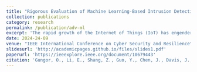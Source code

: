 ```yaml
---
title: "Rigorous Evaluation of Machine Learning-Based Intrusion Detection Against Adversarial Attacks"
collection: publications
category: research
permalink: /publication/adv-ml
excerpt: 'The rapid growth of the Internet of Things (IoT) has engendered profound security challenges. Intrusion detection system (IDS) is a security measure to mitigate these challenges by continuously monitoring system data and alerting to any suspicious activity. While machine learning (ML) has emerged as a promising IDS solution, its vulnerability to adversarial attacks raises concerns about the reliability of these systems. In this paper, we present a rigorous evaluation framework to assess the performance of ML-based IDS against various adversarial attacks in IoT environments. Our framework employs a wide range of adversarial attack techniques, including white-box, gray-box, and black-box adversarial attacks, across four realistic and recent IoT intrusion datasets. Our results showed that the intrusion detection performance of state-of-the-art ML and DL models deteriorates by up to 49.5 × under adversarial attacks. This observation indicates an urgent need for more resilient ML-IDS solutions against adversarial attacks in IoT systems.'
date: 2024-24-09
venue: "IEEE International Conference on Cyber Security and Resilience"
slidesurl: 'http://academicpages.github.io/files/slides1.pdf'
paperurl: 'https://ieeexplore.ieee.org/document/10679443'
citation: 'Gungor, O., Li, E., Shang, Z., Guo, Y., Chen, J., Davis, J., & Rosing, T. (2024). Rigorous Evaluation of Machine Learning-Based Intrusion Detection Against Adversarial Attacks. In 2024 IEEE International Conference on Cyber Security and Resilience (CSR) (pp. 152-158).'
---
```

